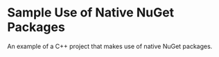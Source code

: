# Sample Use of Native NuGet Packages

An example of a C++ project that makes use of native NuGet packages.
